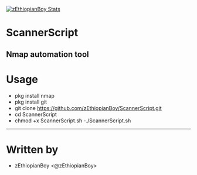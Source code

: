 [![zEthiopianBoy Stats](https://github-readme-stats.vercel.app/api?username=zEthiopianBoy)](https://github.com/zEthiopianBoy/github-readme-stats&show_icons=true)


# ScannerScript
Nmap automation tool
---
# Usage 
- pkg install nmap
- pkg install git
- git clone https://github.com/zEthiopianBoy/ScannerScript.git
- cd ScannerScript
- chmod +x ScannerScript.sh
-./ScannerScript.sh
---
# Written by
- zEthiopianBoy <@zEthiopianBoy>
